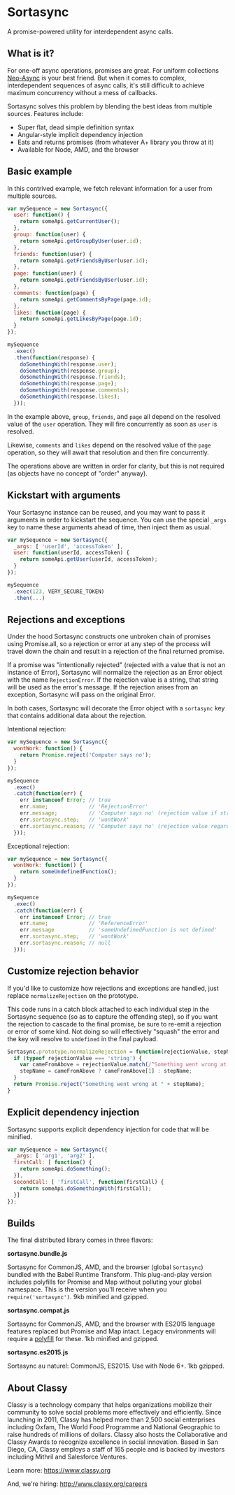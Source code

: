# Sortasync

A promise-powered utility for interdependent async calls. 

## What is it?

For one-off async operations, promises are great. For uniform collections [Neo-Async](https://github.com/suguru03/neo-async) is your best friend. But when it comes to complex, interdependent sequences of async calls, it's still difficult to achieve maximum concurrency without a mess of callbacks.

Sortasync solves this problem by blending the best ideas from multiple sources. Features include:

* Super flat, dead simple definition syntax
* Angular-style implicit dependency injection
* Eats and returns promises (from whatever A+ library you throw at it)
* Available for Node, AMD, and the browser

## Basic example

In this contrived example, we fetch relevant information for a user from multiple sources. 

```javascript
var mySequence = new Sortasync({
  user: function() {
    return someApi.getCurrentUser();
  },
  group: function(user) {
    return someApi.getGroupByUser(user.id);
  },
  friends: function(user) {
    return someApi.getFriendsByUser(user.id);
  },
  page: function(user) {
    return someApi.getFriendsByUser(user.id);
  },
  comments: function(page) {
    return someApi.getCommentsByPage(page.id);
  },
  likes: function(page) {
    return someApi.getLikesByPage(page.id);
  }
});

mySequence
  .exec()
  .then(function(response) {
    doSomethingWith(response.user);
    doSomethingWith(response.group);
    doSomethingWith(response.friends);
    doSomethingWith(response.page);
    doSomethingWith(response.comments);
    doSomethingWith(response.likes);
  }));
```

In the example above, `group`, `friends`, and `page` all depend on the resolved value of the `user` operation. They will fire concurrently as soon as `user` is resolved. 

Likewise, `comments` and `likes`  depend on the resolved value of the `page` operation, so they will await that resolution and then fire concurrently.

The operations above are written in order for clarity, but this is not required (as objects have no concept of "order" anyway).

## Kickstart with arguments

Your Sortasync instance can be reused, and you may want to pass it arguments in order to kickstart the sequence. You can use the special `_args` key to name these arguments ahead of time, then inject them as usual.


```javascript
var mySequence = new Sortasync({
  _args: [ 'userId', 'accessToken' ],
  user: function(userId, accessToken) {
    return someApi.getUser(userId, accessToken);
  }
});

mySequence
  .exec(123, VERY_SECURE_TOKEN)
  .then(...)
```

## Rejections and exceptions

Under the hood Sortasync constructs one unbroken chain of promises using Promise.all, so a rejection or error at any step of the process will travel down the chain and result in a rejection of the final returned promise. 

If a promise was "intentionally rejected" (rejected with a value that is not an instance of Error), Sortasync will normalize the rejection as an Error object with the name `RejectionError`. If the rejection value is a string, that string will be used as the error's message. If the rejection arises from an exception, Sortasync will pass on the original Error. 

In both cases, Sortasync will decorate the Error object with a `sortasync` key that contains additional data about the rejection. 

Intentional rejection:

```javascript
var mySequence = new Sortasync({
  wontWork: function() {
    return Promise.reject('Computer says no');
  }
});

mySequence
  .exec()
  .catch(function(err) {
    err instanceof Error; // true
    err.name;             // 'RejectionError'
    err.message;          // 'Computer says no' (rejection value if string, otherwise '')
    err.sortasync.step;   // 'wontWork'
    err.sortasync.reason; // 'Computer says no' (rejection value regardless of type)
  }));
```

Exceptional rejection:

```javascript
var mySequence = new Sortasync({
  wontWork: function() {
    return someUndefinedFunction();
  }
});

mySequence
  .exec()
  .catch(function(err) {
    err instanceof Error; // true
    err.name;             // 'ReferenceError'
    err.message           // 'someUndefinedFunction is not defined'
    err.sortasync.step;   // 'wontWork'
    err.sortasync.reason; // null
  }));
```

## Customize rejection behavior

If you'd like to customize how rejections and exceptions are handled, just replace `normalizeRejection` on the prototype. 

This code runs in a catch block attached to each individual step in the Sortasync sequence (so as to capture the offending step), so if you want the rejection to cascade to the final promise, be sure to re-emit a rejection or error of some kind. Not doing so will effectively "squash" the error and the key will resolve to `undefined` in the final payload. 

```javascript
Sortasync.prototype.normalizeRejection = function(rejectionValue, stepName) {
  if (typeof rejectionValue === 'string') {
    var cameFromAbove = rejectionValue.match(/^Something went wrong at (.*)$/);
    stepName = cameFromAbove ? cameFromAbove[1] : stepName;
  }
  return Promise.reject("Something went wrong at " + stepName);
}
```

## Explicit dependency injection

Sortasync supports explicit dependency injection for code that will be minified. 

```javascript
var mySequence = new Sortasync({
  _args: [ 'arg1', 'arg2' ],
  firstCall: [ function() {
    return someApi.doSomething();
  }],
  secondCall: [ 'firstCall', function(firstCall) {
    return someApi.doSomethingWith(firstCall);
  }]
});
```

## Builds

The final distributed library comes in three flavors:

**sortasync&#46;bundle&#46;js**

Sortasync for CommonJS, AMD, and the browser (global `Sortasync`) bundled with the Babel Runtime Transform. This plug-and-play version includes polyfills for Promise and Map without polluting your global namespace. This is the version you'll receive when you `require('sortasync')`. 9kb minified and gzipped. 

**sortasync&#46;compat&#46;js**

Sortasync for CommonJS, AMD, and the browser with ES2015 language features replaced but Promise and Map intact. Legacy environments will require a [polyfill](https://babeljs.io/docs/usage/polyfill/) for these. 1kb minified and gzipped.

**sortasync&#46;es2015&#46;js**

Sortasync au naturel: CommonJS, ES2015. Use with Node 6+. 1kb gzipped.

## About Classy

Classy is a technology company that helps organizations mobilize their community to solve social problems more effectively and efficiently. Since launching in 2011, Classy has helped more than 2,500 social enterprises including Oxfam, The World Food Programme and National Geographic to raise hundreds of millions of dollars. Classy also hosts the Collaborative and Classy Awards to recognize excellence in social innovation. Based in San Diego, CA, Classy employs a staff of 165 people and is backed by investors including Mithril and Salesforce Ventures.

Learn more: https://www.classy.org

And, we're hiring: http://www.classy.org/careers
